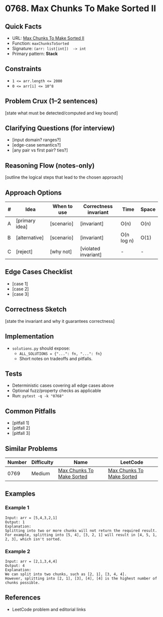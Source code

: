 # 0768. Max Chunks To Make Sorted II

## Quick Facts

- URL: [Max Chunks To Make Sorted II](https://leetcode.com/problems/max-chunks-to-make-sorted-ii/)
- Function: `maxChunksToSorted`
- Signature: `(arr: list[int])  -> int`
- Primary pattern: **Stack**

## Constraints

- `1 <= arr.length <= 2000`
- `0 <= arr[i] <= 10^8`

## Problem Crux (1–2 sentences)

[state what must be detected/computed and key bound]

## Clarifying Questions (for interview)

- [input domain? ranges?]
- [edge-case semantics?]
- [any pair vs first pair? ties?]

## Reasoning Flow (notes-only)

[outline the logical steps that lead to the chosen approach]

## Approach Options

| #   | Idea           | When to use | Correctness invariant | Time       | Space |
| --- | -------------- | ----------- | --------------------- | ---------- | ----- |
| A   | [primary idea] | [scenario]  | [invariant]           | O(n)       | O(n)  |
| B   | [alternative]  | [scenario]  | [invariant]           | O(n log n) | O(1)  |
| C   | [reject]       | [why not]   | [violated invariant]  | -          | -     |

## Edge Cases Checklist

- [case 1]
- [case 2]
- [case 3]

## Correctness Sketch

[state the invariant and why it guarantees correctness]

## Implementation

- `solutions.py` should expose:
    - `ALL_SOLUTIONS = {"...": fn, "...": fn}`
    - Short notes on tradeoffs and pitfalls.

## Tests

- Deterministic cases covering all edge cases above
- Optional fuzz/property checks as applicable
- Run: `pytest -q -k "0768"`

## Common Pitfalls

- [pitfall 1]
- [pitfall 2]
- [pitfall 3]

## Similar Problems

| Number | Difficulty | Name                                                                     | LeetCode                                                                              |
| ------ | ---------- | ------------------------------------------------------------------------ | ------------------------------------------------------------------------------------- |
| 0769   | Medium     | [Max Chunks To Make Sorted](../0769-max-chunks-to-make-sorted/readme.md) | [Max Chunks To Make Sorted](https://leetcode.com/problems/max-chunks-to-make-sorted/) |

## Examples

### Example 1

```text
Input: arr = [5,4,3,2,1]
Output: 1
Explanation:
Splitting into two or more chunks will not return the required result.
For example, splitting into [5, 4], [3, 2, 1] will result in [4, 5, 1, 2, 3], which isn't sorted.
```

### Example 2

```text
Input: arr = [2,1,3,4,4]
Output: 4
Explanation:
We can split into two chunks, such as [2, 1], [3, 4, 4].
However, splitting into [2, 1], [3], [4], [4] is the highest number of chunks possible.
```

## References

- LeetCode problem and editorial links
